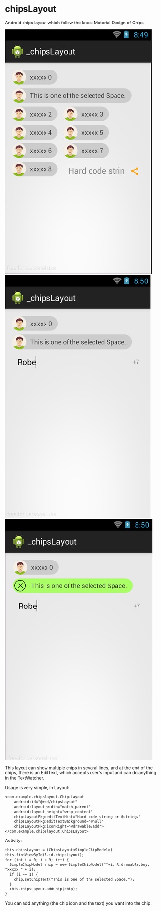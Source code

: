 # chipsLayout
Android chips layout which follow the latest Material Design of Chips

![image](https://raw.githubusercontent.com/chinalwb/chipsLayout/master/imgs/P1.png)
![image](https://raw.githubusercontent.com/chinalwb/chipsLayout/master/imgs/P2.png)
![image](https://raw.githubusercontent.com/chinalwb/chipsLayout/master/imgs/P3.png)

This layout can show multiple chips in several lines, and at the end of the chips, 
there is an EditText, which accepts user's input and can do anything in the TextWatcher.

Usage is very simple, in Layout:

    <com.example.chipslayout.ChipsLayout
        android:id="@+id/chipsLayout"
        android:layout_width="match_parent"
        android:layout_height="wrap_content"
        chipsLayoutPkg:editTextHint="Hard code string or @string/"
        chipsLayoutPkg:editTextBackground="@null"
        chipsLayoutPkg:iconRight="@drawable/add">
    </com.example.chipslayout.ChipsLayout>
    

Activity:
  
    this.chipsLayout = (ChipsLayout<SimpleChipModel>) this.findViewById(R.id.chipsLayout);
    for (int i = 0; i < 9; i++) {
      SimpleChipModel chip = new SimpleChipModel(""+i, R.drawable.boy, "xxxxx " + i);
      if (i == 1) {
        chip.setChipText("This is one of the selected Space.");
      }
      this.chipsLayout.addChip(chip);
    }
    
    
You can add anything (the chip icon and the text) you want into the chip.
